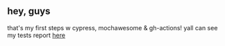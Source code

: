 ## hey, guys
that's my first steps w cypress, mochawesome & gh-actions!
yall can see my tests report [here](https://sarahfso.github.io/orangehrm-cypress/)
